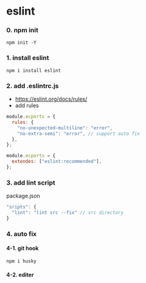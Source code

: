 # eslint

### 0. npm init

```
npm init -Y
```

### 1. install eslint

```
npm i install eslint
```

### 2. add .eslintrc.js

- https://eslint.org/docs/rules/
- add rules

```js
module.ecports = {
  rules: {
    "no-unexpected-multiline": "error",
    "no-extra-semi": "error", // support auto fix
  },
};
```

```js
module.ecports = {
  extendes: ["eslint:recommended"],
};
```

### 3. add lint script

package.json

```js
"sripts": {
  "lint": "lint src --fix" // src directory
}
```

### 4. auto fix

#### 4-1. git hook

```
npm i husky
```

#### 4-2. editer
